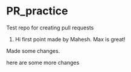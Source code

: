 # PR_practice
Test repo for creating pull requests

1. Hi first point made by Mahesh.
Max is great!


Made some changes.


here are some more changes
